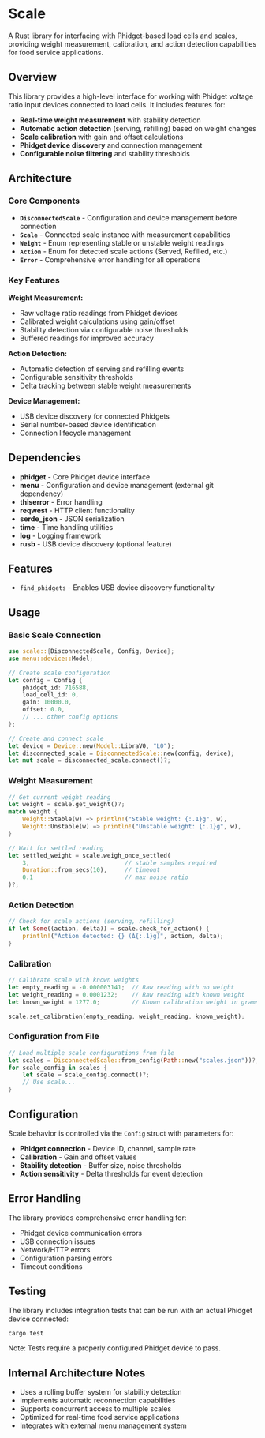 # Scale

A Rust library for interfacing with Phidget-based load cells and scales, providing weight measurement, calibration, and action detection capabilities for food service applications.

## Overview

This library provides a high-level interface for working with Phidget voltage ratio input devices connected to load cells. It includes features for:

- **Real-time weight measurement** with stability detection
- **Automatic action detection** (serving, refilling) based on weight changes  
- **Scale calibration** with gain and offset calculations
- **Phidget device discovery** and connection management
- **Configurable noise filtering** and stability thresholds

## Architecture

### Core Components

- **`DisconnectedScale`** - Configuration and device management before connection
- **`Scale`** - Connected scale instance with measurement capabilities
- **`Weight`** - Enum representing stable or unstable weight readings
- **`Action`** - Enum for detected scale actions (Served, Refilled, etc.)
- **`Error`** - Comprehensive error handling for all operations

### Key Features

**Weight Measurement:**
- Raw voltage ratio readings from Phidget devices
- Calibrated weight calculations using gain/offset
- Stability detection via configurable noise thresholds
- Buffered readings for improved accuracy

**Action Detection:**
- Automatic detection of serving and refilling events
- Configurable sensitivity thresholds
- Delta tracking between stable weight measurements

**Device Management:**
- USB device discovery for connected Phidgets
- Serial number-based device identification
- Connection lifecycle management

## Dependencies

- **phidget** - Core Phidget device interface
- **menu** - Configuration and device management (external git dependency)
- **thiserror** - Error handling
- **reqwest** - HTTP client functionality
- **serde_json** - JSON serialization
- **time** - Time handling utilities
- **log** - Logging framework
- **rusb** - USB device discovery (optional feature)

## Features

- `find_phidgets` - Enables USB device discovery functionality

## Usage

### Basic Scale Connection

```rust
use scale::{DisconnectedScale, Config, Device};
use menu::device::Model;

// Create scale configuration
let config = Config {
    phidget_id: 716588,
    load_cell_id: 0,
    gain: 10000.0,
    offset: 0.0,
    // ... other config options
};

// Create and connect scale
let device = Device::new(Model::LibraV0, "L0");
let disconnected_scale = DisconnectedScale::new(config, device);
let mut scale = disconnected_scale.connect()?;
```

### Weight Measurement

```rust
// Get current weight reading
let weight = scale.get_weight()?;
match weight {
    Weight::Stable(w) => println!("Stable weight: {:.1}g", w),
    Weight::Unstable(w) => println!("Unstable weight: {:.1}g", w),
}

// Wait for settled reading
let settled_weight = scale.weigh_once_settled(
    3,                           // stable samples required
    Duration::from_secs(10),     // timeout
    0.1                          // max noise ratio
)?;
```

### Action Detection

```rust
// Check for scale actions (serving, refilling)
if let Some((action, delta)) = scale.check_for_action() {
    println!("Action detected: {} (Δ{:.1}g)", action, delta);
}
```

### Calibration

```rust
// Calibrate scale with known weights
let empty_reading = -0.000003141;  // Raw reading with no weight
let weight_reading = 0.0001232;    // Raw reading with known weight
let known_weight = 1277.0;         // Known calibration weight in grams

scale.set_calibration(empty_reading, weight_reading, known_weight);
```

### Configuration from File

```rust
// Load multiple scale configurations from file
let scales = DisconnectedScale::from_config(Path::new("scales.json"))?;
for scale_config in scales {
    let scale = scale_config.connect()?;
    // Use scale...
}
```

## Configuration

Scale behavior is controlled via the `Config` struct with parameters for:

- **Phidget connection** - Device ID, channel, sample rate
- **Calibration** - Gain and offset values  
- **Stability detection** - Buffer size, noise thresholds
- **Action sensitivity** - Delta thresholds for event detection

## Error Handling

The library provides comprehensive error handling for:

- Phidget device communication errors
- USB connection issues
- Network/HTTP errors
- Configuration parsing errors
- Timeout conditions

## Testing

The library includes integration tests that can be run with an actual Phidget device connected:

```bash
cargo test
```

Note: Tests require a properly configured Phidget device to pass.

## Internal Architecture Notes

- Uses a rolling buffer system for stability detection
- Implements automatic reconnection capabilities
- Supports concurrent access to multiple scales
- Optimized for real-time food service applications
- Integrates with external menu management system
